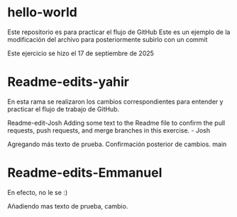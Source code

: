 # hello-world
Este repositorio es para practicar el flujo de GitHub
Este es un ejemplo de la modificación del archivo para posteriormente subirlo con un commit

Este ejercicio se hizo el 17 de septiembre de 2025


# Readme-edits-yahir
En esta rama se realizaron los cambios correspondientes para entender
y practicar el flujo de trabajo de GitHub.

Readme-edit-Josh
Adding some text to the Readme file to confirm the pull requests, push requests, and merge branches in this exercise.  - Josh

Agregando más texto de prueba. Confirmación posterior de cambios.
main

# Readme-edits-Emmanuel
En efecto, no le se :)

Añadiendo mas texto de prueba, cambio.

